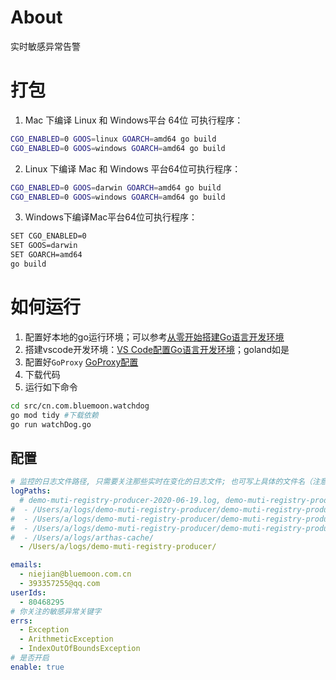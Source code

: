 # About

实时敏感异常告警

# 打包

1. Mac 下编译 Linux 和 Windows平台 64位 可执行程序：

```bash
CGO_ENABLED=0 GOOS=linux GOARCH=amd64 go build
CGO_ENABLED=0 GOOS=windows GOARCH=amd64 go build
```

2. Linux 下编译 Mac 和 Windows 平台64位可执行程序：

```bash
CGO_ENABLED=0 GOOS=darwin GOARCH=amd64 go build
CGO_ENABLED=0 GOOS=windows GOARCH=amd64 go build
```

3. Windows下编译Mac平台64位可执行程序：

```bash
SET CGO_ENABLED=0
SET GOOS=darwin
SET GOARCH=amd64
go build
```
# 如何运行
1. 配置好本地的go运行环境；可以参考[从零开始搭建Go语言开发环境](https://www.liwenzhou.com/posts/Go/install_go_dev/)
2. 搭建vscode开发环境：[VS Code配置Go语言开发环境](https://www.liwenzhou.com/posts/Go/00_go_in_vscode/)；goland如是
3. 配置好`GoProxy` [GoProxy配置](https://goproxy.cn)
4. 下载代码
5. 运行如下命令

```bash
cd src/cn.com.bluemoon.watchdog
go mod tidy #下载依赖
go run watchDog.go
```
## 配置

```yaml
# 监控的日志文件路径, 只需要关注那些实时在变化的日志文件; 也可写上具体的文件名（注意是实时变化的文件）
logPaths:
  # demo-muti-registry-producer-2020-06-19.log, demo-muti-registry-producer-20200619.log
#  - /Users/a/logs/demo-muti-registry-producer/demo-muti-registry-producer-$DATE$.log
#  - /Users/a/logs/demo-muti-registry-producer/demo-muti-registry-producer.log
#  - /Users/a/logs/demo-muti-registry-producer/demo-muti-registry-producer_log_error.log
#  - /Users/a/logs/arthas-cache/
  - /Users/a/logs/demo-muti-registry-producer/

emails:
  - niejian@bluemoon.com.cn
  - 393357255@qq.com
userIds:
  - 80468295
# 你关注的敏感异常关键字
errs:
  - Exception
  - ArithmeticException
  - IndexOutOfBoundsException
# 是否开启
enable: true
```


